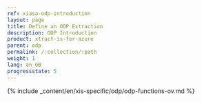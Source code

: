 ```yaml
---
ref: xiasa-odp-introduction
layout: page
title: Define an ODP Extraction
description: ODP Introduction
product: xtract-is-for-azure
parent: odp
permalink: /:collection/:path
weight: 1
lang: en_GB
progressstate: 5
---
```

{% include _content/en/xis-specific/odp/odp-functions-ov.md %}
